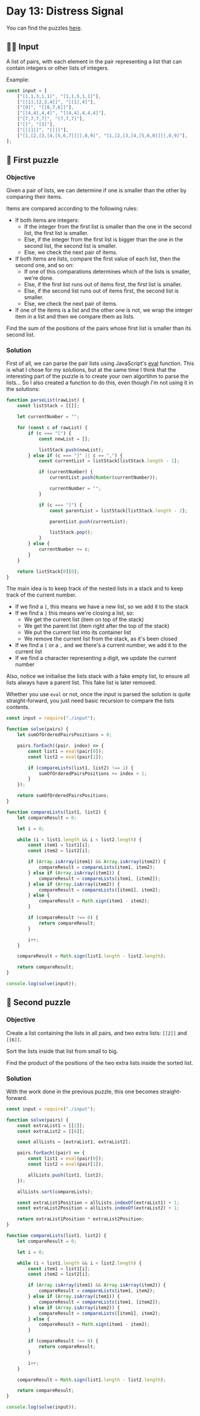 # Day 13: Distress Signal

You can find the puzzles [here](https://adventofcode.com/2022/day/13).

## ✍🏼 Input

A list of pairs, with each element in the pair representing a list that can contain integers or other lists of integers.

Example:

```js
const input = [
    ["[1,1,3,1,1]", "[1,1,5,1,1]"],
    ["[[1],[2,3,4]]", "[[1],4]"],
    ["[9]", "[[8,7,6]]"],
    ["[[4,4],4,4]", "[[4,4],4,4,4]"],
    ["[7,7,7,7]", "[7,7,7]"],
    ["[]", "[3]"],
    ["[[[]]]", "[[]]"],
    ["[1,[2,[3,[4,[5,6,7]]]],8,9]", "[1,[2,[3,[4,[5,6,0]]]],8,9]"],
];
```

## 🧩 First puzzle

### Objective

Given a pair of lists, we can determine if one is smaller than the other by comparing their items.

Items are compared according to the following rules:

-   If both items are integers:
    -   If the integer from the first list is smaller than the one in the second list, the first list is smaller.
    -   Else, if the integer from the first list is bigger than the one in the second list, the second list is smaller.
    -   Else, we check the next pair of items.
-   If both items are lists, compare the first value of each list, then the second one, and so on:
    -   If one of this comparations determines which of the lists is smaller, we're done.
    -   Else, if the first list runs out of items first, the first list is smaller.
    -   Else, if the second list runs out of items first, the second list is smaller.
    -   Else, we check the next pair of items.
-   If one of the items is a list and the other one is not, we wrap the integer item in a list and then we compare them as lists.

Find the sum of the positions of the pairs whose first list is smaller than its second list.

### Solution

First of all, we can parse the pair lists using JavaScript's [eval](https://developer.mozilla.org/en-US/docs/Web/JavaScript/Reference/Global_Objects/eval) function. This is what I chose for my solutions, but at the same time I think that the interesting part of the puzzle is to create your own algortihm to parse the lists... So I also created a function to do this, even though I'm not using it in the solutions:

```js
function parseList(rawList) {
    const listStack = [[]];

    let currentNumber = "";

    for (const c of rawList) {
        if (c === "[") {
            const newList = [];

            listStack.push(newList);
        } else if (c === "]" || c == ",") {
            const currentList = listStack[listStack.length - 1];

            if (currentNumber) {
                currentList.push(Number(currentNumber));

                currentNumber = "";
            }

            if (c === "]") {
                const parentList = listStack[listStack.length - 2];

                parentList.push(currentList);

                listStack.pop();
            }
        } else {
            currentNumber += c;
        }
    }

    return listStack[0][0];
}
```

The main idea is to keep track of the nested lists in a stack and to keep track of the current number.

-   If we find a `[`, this means we have a new list, so we add it to the stack
-   If we find a `]` this means we're closing a list, so:
    -   We get the current list (item on top of the stack)
    -   We get the parent list (item right after the top of the stack)
    -   We put the current list into its container list
    -   We remove the current list from the stack, as it's been closed
-   If we find a `[` or a `,` and we there's a current number, we add it to the current list
-   If we find a character representing a digit, we update the current number

Also, notice we initialise the lists stack with a fake empty list, to ensure all lists always have a parent list. This fake list is later removed.

Whether you use `eval` or not, once the input is parsed the solution is quite straight-forward, you just need basic recursion to compare the lists contents.

```js
const input = require("./input");

function solve(pairs) {
    let sumOfOrderedPairsPositions = 0;

    pairs.forEach((pair, index) => {
        const list1 = eval(pair[0]);
        const list2 = eval(pair[1]);

        if (compareLists(list1, list2) !== 1) {
            sumOfOrderedPairsPositions += index + 1;
        }
    });

    return sumOfOrderedPairsPositions;
}

function compareLists(list1, list2) {
    let compareResult = 0;

    let i = 0;

    while (i < list1.length && i < list2.length) {
        const item1 = list1[i];
        const item2 = list2[i];

        if (Array.isArray(item1) && Array.isArray(item2)) {
            compareResult = compareLists(item1, item2);
        } else if (Array.isArray(item1)) {
            compareResult = compareLists(item1, [item2]);
        } else if (Array.isArray(item2)) {
            compareResult = compareLists([item1], item2);
        } else {
            compareResult = Math.sign(item1 - item2);
        }

        if (compareResult !== 0) {
            return compareResult;
        }

        i++;
    }

    compareResult = Math.sign(list1.length - list2.length);

    return compareResult;
}

console.log(solve(input));
```

## 🧩 Second puzzle

### Objective

Create a list containing the lists in all pairs, and two extra lists: `[[2]]` and `[[6]]`.

Sort the lists inside that list from small to big.

Find the product of the positions of the two extra lists inside the sorted list.

### Solution

With the work done in the previous puzzle, this one becomes straight-forward.

```js
const input = require("./input");

function solve(pairs) {
    const extraList1 = [[2]];
    const extraList2 = [[6]];

    const allLists = [extraList1, extraList2];

    pairs.forEach((pair) => {
        const list1 = eval(pair[0]);
        const list2 = eval(pair[1]);

        allLists.push(list1, list2);
    });

    allLists.sort(compareLists);

    const extraList1Position = allLists.indexOf(extraList1) + 1;
    const extraList2Position = allLists.indexOf(extraList2) + 1;

    return extraList1Position * extraList2Position;
}

function compareLists(list1, list2) {
    let compareResult = 0;

    let i = 0;

    while (i < list1.length && i < list2.length) {
        const item1 = list1[i];
        const item2 = list2[i];

        if (Array.isArray(item1) && Array.isArray(item2)) {
            compareResult = compareLists(item1, item2);
        } else if (Array.isArray(item1)) {
            compareResult = compareLists(item1, [item2]);
        } else if (Array.isArray(item2)) {
            compareResult = compareLists([item1], item2);
        } else {
            compareResult = Math.sign(item1 - item2);
        }

        if (compareResult !== 0) {
            return compareResult;
        }

        i++;
    }

    compareResult = Math.sign(list1.length - list2.length);

    return compareResult;
}

console.log(solve(input));
```
